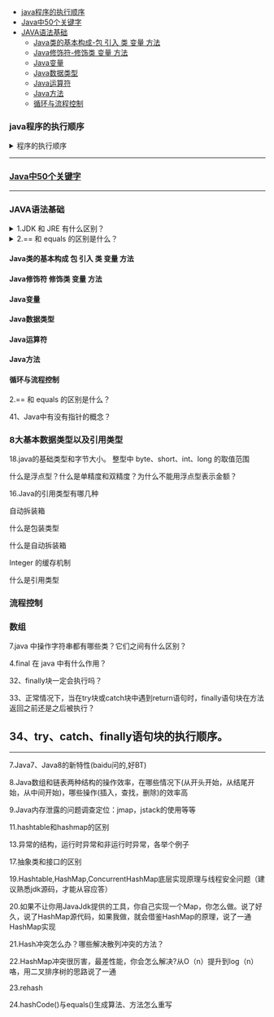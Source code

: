 * [java程序的执行顺序](#java程序的执行顺序)
* [Java中50个关键字](#Java中50个关键字)
* [JAVA语法基础](#JAVA语法基础)
  * [Java类的基本构成-包 引入 类 变量 方法](#Java类的基本构成-包-引入-类-变量-方法)
  * [Java修饰符-修饰类 变量 方法](#Java修饰符-修饰类-变量-方法)
  * [Java变量](#Java变量)  
  * [Java数据类型](#Java数据类型)
  * [Java运算符](#Java运算符)
  * [Java方法](#Java方法)
  * [循环与流程控制](#循环与流程控制)



### java程序的执行顺序

<details>
<summary>程序的执行顺序</summary>

在Java中， 创建一个对象常常需要经历如下几个过程：父类的类构造器<clinit>() -> 子类的类构造器<clinit>() -> 父类的成员变量和实例代码块 -> 父类的构造函数 -> 子类的成员变量和实例代码块 -> 子类的构造函数。
 
 如果类还没有被加载： 
 
1、先执行父类的静态代码块和静态变量初始化，并且静态代码块和静态变量的执行顺序只跟代码中出现的顺序有关。 

2、执行子类的静态代码块和静态变量初始化。 

3、执行父类的实例变量初始化 

4、执行父类的构造函数 

5、执行子类的实例变量初始化 

6、执行子类的构造函数 

如果类已经被加载： 
则静态代码块和静态变量就不用重复执行，再创建类对象时，只执行与实例相关的变量初始化和构造方法。

 
```java

public class StaticTest {
    public static void main(String[] args) {
        staticFunction();
    }

    static StaticTest st = new StaticTest();

    static {   //静态代码块
        System.out.println("1");
    }

    {       // 实例代码块
        System.out.println("2");
    }

    StaticTest() {    // 实例构造器
        System.out.println("3");
        System.out.println("a=" + a + ",b=" + b);
    }

    public static void staticFunction() {   // 静态方法
        System.out.println("4");
    }

    int a = 110;    // 实例变量
    static int b = 112;     // 静态变量
}
/* Output: 
        2
        3
        a=110,b=0
        1
        4
```
大家能得到正确答案吗？虽然笔者勉强猜出了正确答案，但总感觉怪怪的。因为在初始化阶段，当JVM对类StaticTest进行初始化时，首先会执行下面的语句：

```java

static StaticTest st = new StaticTest();

```

也就是实例化StaticTest对象，但这个时候类都没有初始化完毕啊，能直接进行实例化吗？事实上，这涉及到一个根本问题就是：实例初始化不一定要在类初始化结束之后才开始初始化。 下面我们结合类的加载过程说明这个问题。

　　我们知道，类的生命周期是：加载->验证->准备->解析->初始化->使用->卸载，并且只有在准备阶段和初始化阶段才会涉及类变量的初始化和赋值，因此我们只针对这两个阶段进行分析：

　　首先，在类的准备阶段需要做的是为类变量（static变量）分配内存并设置默认值(零值)，因此在该阶段结束后，类变量st将变为null、b变为0。特别需要注意的是，如果类变量是final的，那么编译器在编译时就会为value生成ConstantValue属性，并在准备阶段虚拟机就会根据ConstantValue的设置将变量设置为指定的值。也就是说，如果上述程度对变量b采用如下定义方式时：

```java
static final int b=112

```

那么，在准备阶段b的值就是112，而不再是0了。

　　此外，在类的初始化阶段需要做的是执行类构造器<clinit>()，需要指出的是，类构造器本质上是编译器收集所有静态语句块和类变量的赋值语句按语句在源码中的顺序合并生成类构造器<clinit>()。因此，对上述程序而言，JVM将先执行第一条静态变量的赋值语句：
```java
 st = new StaticTest ()
```
 
 此时，就碰到了笔者上面的疑惑，即“在类都没有初始化完毕之前，能直接进行实例化相应的对象吗？”。事实上，从Java角度看，我们知道一个类初始化的基本常识，那就是：在同一个类加载器下，一个类型只会被初始化一次。所以，一旦开始初始化一个类型，无论是否完成，后续都不会再重新触发该类型的初始化阶段了(只考虑在同一个类加载器下的情形)。因此，在实例化上述程序中的st变量时，实际上是把实例初始化嵌入到了静态初始化流程中，并且在上面的程序中，嵌入到了静态初始化的起始位置。这就导致了实例初始化完全发生在静态初始化之前，当然，这也是导致a为110b为0的原因。

　　因此，上述程序的StaticTest类构造器<clinit>()的实现等价于：

```java

public class StaticTest {
    <clinit>(){
        a = 110;    // 实例变量
        System.out.println("2");        // 实例代码块
        System.out.println("3");     // 实例构造器中代码的执行
        System.out.println("a=" + a + ",b=" + b);  // 实例构造器中代码的执行
        类变量st被初始化
        System.out.println("1");        //静态代码块
        类变量b被初始化为112
    }
}

```

因此，上述程序会有上面的输出结果。下面，我们对上述程序稍作改动，如下所示：

```java

public class StaticTest {
    public static void main(String[] args) {
        staticFunction();
    }

    static StaticTest st = new StaticTest();

    static {
        System.out.println("1");
    }

    {
        System.out.println("2");
    }

    StaticTest() {
        System.out.println("3");
        System.out.println("a=" + a + ",b=" + b);
    }

    public static void staticFunction() {
        System.out.println("4");
    }

    int a = 110;
    static int b = 112;
    static StaticTest st1 = new StaticTest();
}


```
在程序最后的一行，增加以下代码行：

```java

 static StaticTest st1 = new StaticTest();

```

那么，此时程序的输出又是什么呢？如果你对上述的内容理解很好的话，不难得出结论(只有执行完上述代码行后，StaticTest类才被初始化完成)，即：

```java
2
3
a=110,b=0
1
2
3
a=110,b=112
4

```
</details>

---

###  [Java中50个关键字 ](https://github.com/stevenli91748/JAVA-Architecture/blob/master/Java%20fundamental/Java中50个关键字.md)

---

### JAVA语法基础

<details>
<summary>1.JDK 和 JRE 有什么区别？</summary>
JDK：Java Development Kit 的简称，Java 开发工具包，提供了 Java 的开发环境和运行环境。
JRE：Java Runtime Environment 的简称，Java 运行环境，为 Java 的运行提供了所需环境。
具体来说 JDK 其实包含了 JRE，同时还包含了编译 Java 源码的编译器 Javac，还包含了很多 Java 程序调试和分析的工具。简单来说：如果你需要运行 Java 程序，只需安装 JRE 就可以了，如果你需要编写 Java 程序，需要安装 JDK。
</details>


<details>
<summary>2.== 和 equals 的区别是什么？</summary>
== 解读

对于基本类型和引用类型 == 的作用效果是不同的，如下所示：

基本类型：比较的是值是否相同；
引用类型：比较的是引用是否相同；
代码示例：

String x = "string";
String y = "string";
String z = new String("string");
System.out.println(x==y); // true
System.out.println(x==z); // false
System.out.println(x.equals(y)); // true
System.out.println(x.equals(z)); // true
代码解读：因为 x 和 y 指向的是同一个引用，所以 == 也是 true，而 new String()方法则重写开辟了内存空间，所以 == 结果为 false，而 equals 比较的一直是值，所以结果都为 true。

equals 解读

equals 本质上就是 ==，只不过 String 和 Integer 等重写了 equals 方法，把它变成了值比较。看下面的代码就明白了。

首先来看默认情况下 equals 比较一个有相同值的对象，代码如下：

'''java
class Cat {
    public Cat(String name) {
        this.name = name;
    }

    private String name;

    public String getName() {
        return name;
    }

    public void setName(String name) {
        this.name = name;
    }
}

Cat c1 = new Cat("王磊");
Cat c2 = new Cat("王磊");
System.out.println(c1.equals(c2)); // false

'''

输出结果出乎我们的意料，竟然是 false？这是怎么回事，看了 equals 源码就知道了，源码如下：

public boolean equals(Object obj) {
        return (this == obj);
}
原来 equals 本质上就是 ==。

那问题来了，两个相同值的 String 对象，为什么返回的是 true？代码如下：

String s1 = new String("老王");
String s2 = new String("老王");
System.out.println(s1.equals(s2)); // true
同样的，当我们进入 String 的 equals 方法，找到了答案，代码如下：

'''java
public boolean equals(Object anObject) {
    if (this == anObject) {
        return true;
    }
    if (anObject instanceof String) {
        String anotherString = (String)anObject;
        int n = value.length;
        if (n == anotherString.value.length) {
            char v1[] = value;
            char v2[] = anotherString.value;
            int i = 0;
            while (n-- != 0) {
                if (v1[i] != v2[i])
                    return false;
                i++;
            }
            return true;
        }
    }
    return false;
}

'''
原来是 String 重写了 Object 的 equals 方法，把引用比较改成了值比较。

总结 ：== 对于基本类型来说是值比较，对于引用类型来说是比较的是引用；而 equals 默认情况下是引用比较，只是很多类重新了 equals 方法，比如 String、Integer 等把它变成了值比较，所以一般情况下 equals 比较的是值是否相等。
</details>

#### Java类的基本构成 包 引入 类 变量 方法

#### Java修饰符 修饰类 变量 方法

#### Java变量

#### Java数据类型

#### Java运算符

#### Java方法

#### 循环与流程控制


2.== 和 equals 的区别是什么？

41、Java中有没有指针的概念？



###  8大基本数据类型以及引用类型

18.java的基础类型和字节大小。
整型中 byte、short、int、long 的取值范围

什么是浮点型？什么是单精度和双精度？为什么不能用浮点型表示金额？

16.Java的引用类型有哪几种

自动拆装箱

什么是包装类型

什么是自动拆装箱

Integer 的缓存机制

什么是引用类型

### 流程控制

### 数组


7.java 中操作字符串都有哪些类？它们之间有什么区别？

4.final 在 java 中有什么作用？

32、finally块一定会执行吗？

33、正常情况下，当在try块或catch块中遇到return语句时，finally语句块在方法返回之前还是之后被执行？

34、try、catch、finally语句块的执行顺序。
-------------------------------
---------------------------------






7.Java7、Java8的新特性(baidu问的,好BT)

8.Java数组和链表两种结构的操作效率，在哪些情况下(从开头开始，从结尾开始，从中间开始)，哪些操作(插入，查找，删除)的效率高

9.Java内存泄露的问题调查定位：jmap，jstack的使用等等



11.hashtable和hashmap的区别

13.异常的结构，运行时异常和非运行时异常，各举个例子







17.抽象类和接口的区别



19.Hashtable,HashMap,ConcurrentHashMap底层实现原理与线程安全问题（建议熟悉jdk源码，才能从容应答）

20.如果不让你用JavaJdk提供的工具，你自己实现一个Map，你怎么做。说了好久，说了HashMap源代码，如果我做，就会借鉴HashMap的原理，说了一通HashMap实现

21.Hash冲突怎么办？哪些解决散列冲突的方法？

22.HashMap冲突很厉害，最差性能，你会怎么解决?从O（n）提升到log（n）咯，用二叉排序树的思路说了一通

23.rehash

24.hashCode()与equals()生成算法、方法怎么重写
